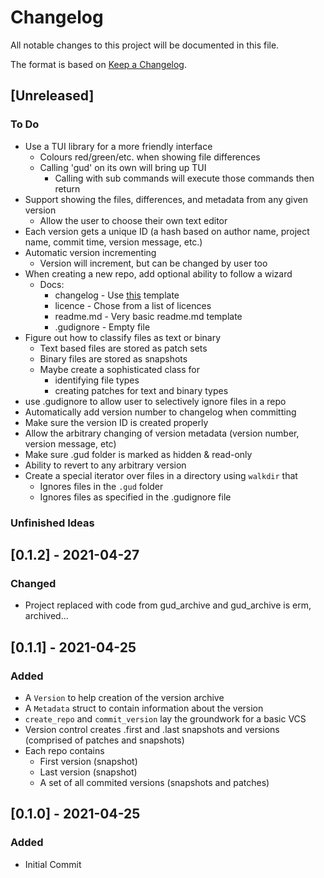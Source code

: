 # Changelog
All notable changes to this project will be documented in this file.

The format is based on [Keep a Changelog](https://keepachangelog.com/en/1.0.0/).

## [Unreleased]
### To Do
- Use a TUI library for a more friendly interface
  - Colours red/green/etc. when showing file differences
  - Calling 'gud' on its own will bring up TUI
    - Calling with sub commands will execute those commands then return
- Support showing the files, differences, and metadata from any given version
    - Allow the user to choose their own text editor
- Each version gets a unique ID (a hash based on author name, project name, commit time, version message, etc.)
- Automatic version incrementing
  - Version will increment, but can be changed by user too
- When creating a new repo, add optional ability to follow a wizard
    - Docs:
      - changelog - Use [this](https://keepachangelog.com/en/1.0.0/) template 
      - licence - Chose from a list of licences
      - readme.md - Very basic readme.md template
      - .gudignore - Empty file  
- Figure out how to classify files as text or binary
    - Text based files are stored as patch sets
    - Binary files are stored as snapshots
    - Maybe create a sophisticated class for 
      - identifying file types
      - creating patches for text and binary types
- use .gudignore to allow user to selectively ignore files in a repo
- Automatically add version number to changelog when committing
- Make sure the version ID is created properly
- Allow the arbitrary changing of version metadata (version number, version message, etc)
- Make sure .gud folder is marked as hidden & read-only
- Ability to revert to any arbitrary version
- Create a special iterator over files in a directory using `walkdir` that
    - Ignores files in the `.gud` folder
    - Ignores files as specified in the .gudignore file

### Unfinished Ideas


## [0.1.2] - 2021-04-27
### Changed
- Project replaced with code from gud_archive and gud_archive is erm, archived...

## [0.1.1] - 2021-04-25
### Added
- A `Version` to help creation of the version archive
- A `Metadata` struct to contain information about the version
- `create_repo` and `commit_version` lay the groundwork for a basic VCS
- Version control creates .first and .last snapshots and versions (comprised of patches and snapshots)
- Each repo contains
  - First version (snapshot)
  - Last version (snapshot)
  - A set of all commited versions (snapshots and patches)

## [0.1.0] - 2021-04-25
### Added
- Initial Commit